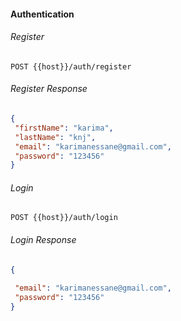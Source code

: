 
#### Authentication

###### Register
``POST {{host}}/auth/register``


###### Register Response

```json
{
 "firstName": "karima",
 "lastName": "knj",
 "email": "karimanessane@gmail.com",
 "password": "123456"
}
```

###### Login
``POST {{host}}/auth/login``


###### Login Response
```json
{
 
 "email": "karimanessane@gmail.com",
 "password": "123456"
}
```

